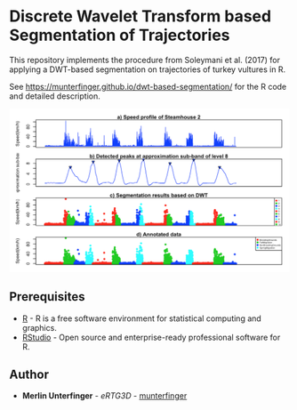 # Discrete Wavelet Transform based Segmentation of Trajectories
This repository implements the procedure from Soleymani et al. (2017) for applying a DWT-based segmentation on trajectories of turkey vultures in R.

See https://munterfinger.github.io/dwt-based-segmentation/ for the R code and detailed description.

![a8](figs/a8_result.png)

## Prerequisites

* [R](https://www.r-project.org/) - R is a free software environment for statistical computing and graphics.
* [RStudio](https://www.rstudio.com/) - Open source and enterprise-ready professional software for R.

## Author

* **Merlin Unterfinger** - *eRTG3D* - [munterfinger](https://github.com/munterfinger)